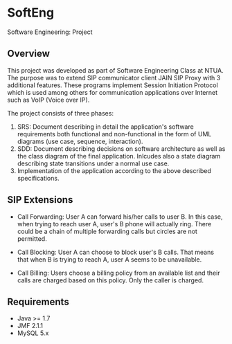 # SoftEng
Software Engineering: Project

## Overview
This project was developed as part of Software Engineering Class at NTUA. The purpose was to extend SIP communicator client JAIN SIP Proxy with 3 additional features. These programs implement Session Initiation Protocol which is used among others for communication applications over Internet such as VoIP (Voice over IP).

The project consists of three phases:

1. SRS: Document describing in detail the application's software requirements both functional and non-functional in the form of UML diagrams (use case, sequence, interaction).
2. SDD: Document describing decisions on software architecture as well as the class diagram of the final application. Inlcudes also a state diagram describing state transitions under a normal use case.
3. Implementation of the application according to the above described specifications.

## SIP Extensions
* Call Forwarding: User A can forward his/her calls to user B. In this case, when trying to reach user A, user's B phone will actually ring. There could be a chain of multiple forwarding calls but circles are not permitted.

* Call Blocking: User A can choose to block user's B calls. That means that when B is trying to reach A, user A seems to be unavailable.

* Call Billing: Users choose a billing policy from an available list and their calls are charged based on this policy. Only the caller is charged.

## Requirements
* Java >= 1.7
* JMF 2.1.1
* MySQL 5.x
